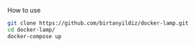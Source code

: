 How to use

```bash
git clone https://github.com/birtanyildiz/docker-lamp.git
cd docker-lamp/
docker-compose up
```
